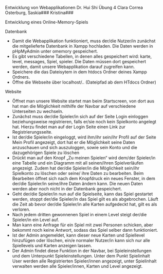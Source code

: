 Entwicklung von Webapplikationen Dr. Hui Shi Übung 4
Clara Correa Osterburg,
Saskia###
Kristina###

Entwicklung eines Online-Memory-Spiels

Datenbank

- Damit die Webapplikation funktioniert, muss der/die Nutzer/in zunächst die
  mitgelieferte Datenbank in Xampp hochladen. Die Daten werden in pHpMyAdmin
  unter omemory gespeichert.
- Es gibt verschiedene Tabellen, in denen alles gespeichert wird: karte, level,
  messages, Spiel, spieler. Die Daten müssen dort gespeichert werden, damit unsere
  Webapplikation darauf zugreifen kann.
- Speichere die das Dateisytem in dem htdocs Ordner deines Xampp Ordners.
- Öffne die Webseite über localhost/.. (Dateipfad ab dem HTdocs Ordner)

Website

- Öffnet man unsere Website startet man beim Startscreen, von dort aus hat man die
  Möglichkeit mithilfe der Navbar auf verschiedene Unterseiten zu wechseln.
- Zunächst muss der/die Spieler/in sich auf der Seite Login einloggen beziehungsweise registrieren, falls er/sie noch kein Spielkonto angelegt hat. Hierzu
  findet man auf der Login Seite einen Link zur Registrierungsseite.
- Ist der/die Spieler/in eingeloggt, wird ihm/ihr sein/ihr Profil auf der Seite Mein Profil
  angezeigt, dort hat er die Möglichkeit seine Daten anzuschauen und sich
  auszuloggen, sowie sein Konto und die dazugehörigen Spiele zu löschen
- Drückt man auf den Knopf „Zu meinen Spielen“ wird dem/der Spieler/in eine Tabelle
  und ein Diagramm mit all seinen/ihren Spielverläufen angezeigt. Zudem hat der/die
  Spieler/in die Möglichkeit sein/ihr Spielkonto zu löschen oder seine/ ihre Daten zu
  bearbeiten. Beim Bearbeiten öffnet sich nach dem Knopfdruck ein neues Fenster, in
  dem der/die Spieler/in seine/ihre Daten ändern kann. Die neuen Daten werden aber
  noch nicht in der Datenbank gespeichert.
- Geht der/die Spieler/in nun auf die Spielseite, kann das Spiel gestartet werden,
  stoppt der/die Spieler/in das Spiel gilt es als abgebrochen. Läuft die Zeit ab bevor
  der/die Spieler/in alle Karten aufgedeckt hat, gilt es als verloren.
- Nach jedem dritten gewonnenen Spiel in einem Level steigt der/die Spieler/in ein
  Level auf.
- Man kann eine Anfrage für ein Spiel mit zwei Personen schicken, aber bekommt
  noch keine Antwort, sodass das Spiel selber dann funktioniert.
- Ist der Admin angemeldet, kann dieser neue Karten und Spiellevel hinzufügen oder
  löschen, ein/e normaler Nutzer/in kann sich nur alle Spiellevels und Karten anzeigen
  lassen.
- Der Admin findet diese Funktion in der Navbar, bei Spieleinstellungen und dem
  Unterpunkt Spieleinstellungen. Unter dem Punkt Spielinhalt User werden alle
  Registrierten Spieler/innen angezeigt, unter Spielinhalt verwalten werden alle
  Spieler/innen, Karten und Level angezeigt.

